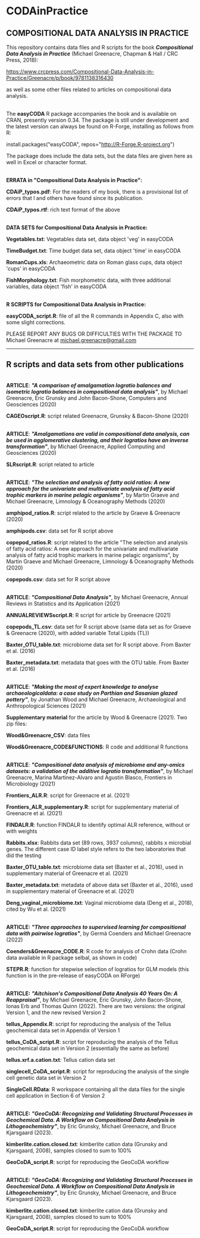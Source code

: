 # CODAinPractice

## **COMPOSITIONAL DATA ANALYSIS IN PRACTICE**

This repository contains data files and R scripts for the book ***Compositional Data Analysis in Practice*** (Michael Greenacre, Chapman & Hall / CRC Press, 2018):

  https://www.crcpress.com/Compositional-Data-Analysis-in-Practice/Greenacre/p/book/9781138316430

as well as some other files related to articles on compositional data analysis.

  \
The **easyCODA** R package accompanies the book and is available on CRAN, presently version 0.34.
The package is still under development and the latest version can always be found on R-Forge, installing as follows from R:

  install.packages("easyCODA", repos="http://R-Forge.R-project.org")

The package does include the data sets, but the data files are given here as well in Excel or character format.

  \
**ERRATA in "Compositional Data Analysis in Practice":**

**CDAiP_typos.pdf**: For the readers of my book, there is a provisional list of errors that I and others have found since its publication.

**CDAiP_typos.rtf**: rich text format of the above

  \
**DATA SETS for Compositional Data Analysis in Practice:**

**Vegetables.txt**: Vegetables data set, data object 'veg' in easyCODA

**TimeBudget.txt**: Time budget data set, data object 'time' in easyCODA

**RomanCups.xls**:  Archaeometric data on Roman glass cups, data object 'cups' in easyCODA

**FishMorphology.txt**: Fish morphometric data, with three additional variables, data object 'fish' in easyCODA 

  \
**R SCRIPTS for Compositional Data Analysis in Practice:**

**easyCODA_script.R**: file of all the R commands in Appendix C, also with some slight corrections.

PLEASE REPORT ANY BUGS OR DIFFICULTIES WITH THE PACKAGE TO Michael Greenacre at michael.greenacre@gmail.com

-----------------------------------------------------------------------------------------------------------

## **R scripts and data sets from other publications**

  \
**ARTICLE**: ***"A comparison of amalgamation logratio balances and isometric logratio balances in compositional data analysis"***, by Michael Greenacre, Eric Grunsky and John Bacon-Shone, Computers and Geosciences (2020)

**CAGEOscript.R**: script related Greenacre, Grunsky & Bacon-Shone (2020) 

  \
**ARTICLE**: ***"Amalgamations are valid in compositional data analysis, can be used in agglomerative clustering, and their logratios have an inverse transformation"***, by Michael Greenacre, Applied Computing and Geosciences (2020)

**SLRscript.R**: script related to article 

  \
**ARTICLE**: ***"The selection and analysis of fatty acid ratios: A new approach for the univariate and multivariate analysis of fatty acid trophic markers in marine pelagic organisms"***, by Martin Graeve and Michael Greenacre, Limnology & Oceanography Methods (2020)

**amphipod_ratios.R**: script related to the article by Graeve & Greenacre (2020)

**amphipods.csv**: data set for R script above

**copepod_ratios.R**: script related to the article "The selection and analysis of fatty acid ratios: A new approach for the univariate and multivariate analysis of fatty acid trophic markers in marine pelagic organisms", by Martin Graeve and Michael Greenacre, Limnology & Oceanography Methods (2020)

**copepods.csv**: data set for R script above

  \
**ARTICLE**: ***"Compositional Data Analysis"***, by Michael Greenacre, Annual Reviews in Statistics and its Application (2021)

**ANNUALREVIEWSscript.R**: R script for  article by Greenacre (2021)

**copepods_TL.csv**: data set for R script above (same data set as for Graeve & Greenacre (2020), with added variable Total Lipids (TL))

**Baxter_OTU_table.txt**: microbiome data set for R script above. From Baxter et al. (2016)

**Baxter_metadata.txt**: metadata that goes with the OTU table. From Baxter et al. (2016)

  \
**ARTICLE**: ***"Making the most of expert knowledge to analyse archaeologicaldata: a case study on Parthian and Sasanian glazed pottery"***, by Jonathan Wood and Michael Greenacre, Archaeological and Anthropological Sciences (2021)

**Supplementary material** for the article by Wood & Greenacre (2021). Two zip files:

**Wood&Greenacre_CSV**: data files 

**Wood&Greenacre_CODE&FUNCTIONS**: R code and additional R functions

  \
**ARTICLE**: ***"Compositional data analysis of microbiome and any-omics datasets: a validation of the additive logratio transformation"***, by Michael Greenacre, Marina Martinez-Alvaro and Agustin Blasco, Frontiers in Microbiology (2021)

**Frontiers_ALR.R**: script for Greenacre et al. (2021)

**Frontiers_ALR_supplementary.R**: script for supplementary material of Greenacre et al. (2021)

**FINDALR.R**: function FINDALR to identify optimal ALR reference, without or with weights

**Rabbits.xlsx**: Rabbits data set (89 rows, 3937 columns), rabbits x microbial genes. The different case ID label style refers to the two laboratories that did the testing

**Baxter_OTU_table.txt**: microbiome data set (Baxter et al., 2016), used in supplementary material of Greenacre et al. (2021)

**Baxter_metadata.txt**: metadata of above data set (Baxter et al., 2016), used in supplementary material of Greenacre et al. (2021)

**Deng_vaginal_microbiome.txt**: Vaginal microbiome data (Deng et al., 2018), cited by Wu et al. (2021)

  \
**ARTICLE:** ***"Three approaches to supervised learning for compositional data with pairwise logratios"***, by Germà Coenders and Michael Greenacre (2022)

**Coenders&Greenacre_CODE.R**: R code for analysis of Crohn data (Crohn data available in R package selbal, as shown in code)

**STEPR.R**: function for stepwise selection of logratios for GLM models (this function is in the pre-release of easyCODA on RForge)

  \
**ARTICLE:** ***"Aitchison's Compositional Data Analysis 40 Years On: A Reappraisal"***, by Michael Greenacre, Eric Grunsky, John Bacon-Shone, Ionas Erb and Thomas Quinn (2022). There are two versions: the original Version 1, and the new revised Version 2

**tellus_Appendix.R**: script for reproducing the analysis of the Tellus geochemical data set in Appendix of Version 1

**tellus_CoDA_script.R**: script for reproducing the analysis of the Tellus geochemical data set in Version 2 (essentially the same as before)

**tellus.xrf.a.cation.txt**: Tellus cation data set

**singlecell_CoDA_script.R**: script for reproducing the analysis of the single cell genetic data set in Version 2

**SingleCell.RData**: R workspace containing all the data files for the single cell application in Section 6 of Version 2

  \
  **ARTICLE:** ***"GeoCoDA: Recognizing and Validating Structural Processes in Geochemical Data. A Workflow on Compositional Data Analysis in Lithogeochemistry"***, by Eric Grunsky, Michael Greenacre, and Bruce Kjarsgaard (2023). 

**kimberlite.cation.closed.txt**: kimberlite cation data (Grunsky and Kjarsgaard, 2008), samples closed to sum to 100%

**GeoCoDA_script.R**: script for reproducing the GeoCoDA workflow

 \
  **ARTICLE:** ***"GeoCoDA: Recognizing and Validating Structural Processes in Geochemical Data. A Workflow on Compositional Data Analysis in Lithogeochemistry"***, by Eric Grunsky, Michael Greenacre, and Bruce Kjarsgaard (2023). 

**kimberlite.cation.closed.txt**: kimberlite cation data (Grunsky and Kjarsgaard, 2008), samples closed to sum to 100%

**GeoCoDA_script.R**: script for reproducing the GeoCoDA workflow
 
